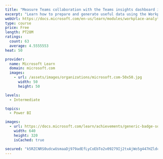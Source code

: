 ```yaml
---
title: "Measure Teams collaboration with the Teams insights dashboard in Workplace Analytics"
excerpt: "Learn how to prepare and generate useful data using the Workplace Analytics Power BI Teams insights dashboard.  Analyze Microsoft Teams adoption trends from the populated reports."
webUrl: https://docs.microsoft.com/en-us/learn/modules/workplace-analytics-teams-insights/
type: course
price: Free
length: PT28M
ratings:
  count: 63
  average: 4.5555553
heat: 50

provider:
  name: Microsoft Learn
  domain: microsoft.com
  images:
    - url: /assets/images/organizations/microsoft.com-50x50.jpg
      width: 50
      height: 50

levels:
  - Intermediate

topics:
  - Power BI

images:
  - url: https://docs.microsoft.com/learn/achievements/generic-badge-social.png
    width: 640
    height: 320
    isCached: true

secured: "k5RZCNRS0udcwUsmaaDj979adEfLyCoEbTo2v09279Ij2txAjWo5g447HZldcXyC+ReTbFfW1b1R2iGKdHrU65Tm5ZNqk/dY3y289dwMuF/DVolTPuxHWto6JjdrPEhQKS/8OB6QHsTigACZV6zwAXjFHrTHh/Q3Ig6UndrXqtfQx/nwMJREAIxpn1DiiZKyFF/7Bk39h50v9ggmfyxnWduZh25SL4U7QORy7fUatX8/7cVoccLc4Qjr1OwpFM2b4UZQaDtVuZdTVq49NzEb3lqoZ5LkuFBXJE84j1H6/zrpDb5oJhulIFc/6aIUVxO4l9iyK0VIbSnq2T6f+L5smprhSMJONwzDl65bgmwNTJPOg+R1TVZrDFJm3JQ7ZFZ+d1z3uwnL1tIjvQtXvujtqKaQwkrI70yAZ20+hdAzBIk=;TmDSSHSDveYkGH85yY9iMQ=="
---
```


